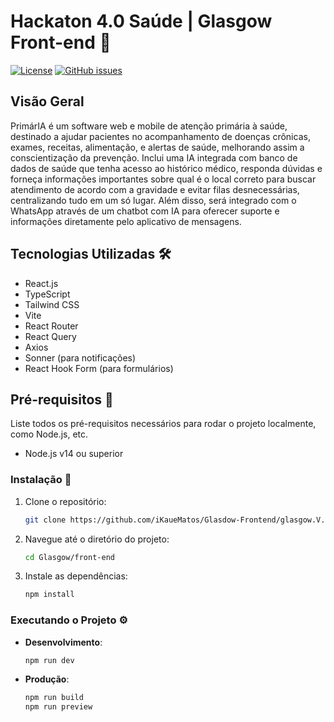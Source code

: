 # Hackaton 4.0 Saúde | Glasgow Front-end 🧠

[![License](https://img.shields.io/badge/License-MIT-blue.svg)](https://opensource.org/licenses/MIT)
[![GitHub issues](https://img.shields.io/github/issues/iKaueMatos/Glasgow)](https://github.com/iKaueMatos/Glasgow/issues)

## Visão Geral

PrimárIA é um software web e mobile de atenção primária à saúde, destinado a ajudar
pacientes no acompanhamento de doenças crônicas, exames, receitas, alimentação, e
alertas de saúde, melhorando assim a conscientização da prevenção. Inclui uma IA
integrada com banco de dados de saúde que tenha acesso ao histórico médico, responda
dúvidas e forneça informações importantes sobre qual é o local correto para buscar
atendimento de acordo com a gravidade e evitar filas desnecessárias, centralizando tudo
em um só lugar. Além disso, será integrado com o WhatsApp através de um chatbot com
IA para oferecer suporte e informações diretamente pelo aplicativo de mensagens.

## Tecnologias Utilizadas 🛠️

- React.js
- TypeScript
- Tailwind CSS
- Vite
- React Router
- React Query
- Axios
- Sonner (para notificações)
- React Hook Form (para formulários)

## Pré-requisitos 🔧

Liste todos os pré-requisitos necessários para rodar o projeto localmente, como Node.js, etc.

- Node.js v14 ou superior

### Instalação 🦾

1. Clone o repositório: 
    ```bash
    git clone https://github.com/iKaueMatos/Glasdow-Frontend/glasgow.V.1.0.1
    ```
2. Navegue até o diretório do projeto:
    ```bash
    cd Glasgow/front-end
    ```
3. Instale as dependências:
    ```bash
    npm install
    ```

### Executando o Projeto ⚙️

- **Desenvolvimento**: 
    ```bash
    npm run dev
    ```

- **Produção**: 
    ```bash
    npm run build
    npm run preview
    ```
